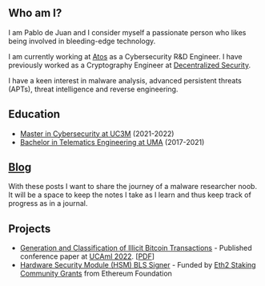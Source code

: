 ## Who am I?
I am Pablo de Juan and I consider myself a passionate person who likes being involved in bleeding-edge technology.

I am currently working at [Atos](https://atos.net/en/) as a Cybersecurity R&D Engineer.
I have previously worked as a Cryptography Engineer at [Decentralized Security](https://decentralizedsecurity.es/).

I have a keen interest in malware analysis, advanced persistent threats (APTs), threat intelligence and reverse engineering.

## Education
- [Master in Cybersecurity at UC3M](https://www.uc3m.es/master/cybersecurity) (2021-2022)
- [Bachelor in Telematics Engineering at UMA](https://www.uma.es/grado-en-ingenieria-telematica/) (2017-2021)


## [Blog](https://pabdj.github.io/posts/)
With these posts I want to share the journey of a malware researcher noob. It will be a space to keep the notes I take as I learn and thus keep track of progress as in a journal.


## Projects
- [Generation and Classification of Illicit Bitcoin Transactions](https://doi.org/10.1007/978-3-031-21333-5_108) - Published conference paper
at [UCAmI 2022](https://www.ucami.org/). [[PDF](/pub/GenerationAndClassificationOfIllicitBitcoinTransactions.pdf)]
- [Hardware Security Module (HSM) BLS Signer](https://github.com/decentralizedsecurity/bls-hsm) - Funded by [Eth2 Staking Community Grants](https://blog.ethereum.org/2021/02/09/esp-staking-community-grantee-announcement) from Ethereum Foundation